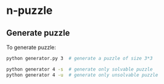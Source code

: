# n-puzzle

## Generate puzzle
To generate puzzle:
```bash
python generator.py 3  # generate a puzzle of size 3*3
```

```bash
python generator 4 -s  # generate only solvable puzzle
python generator 4 -u  # generate only unsolvable puzzle
```
